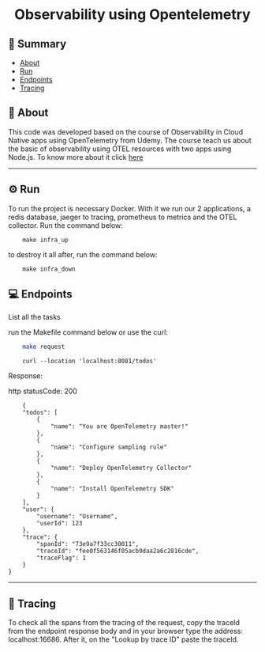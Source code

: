 <h1 align="center">Observability using Opentelemetry</h1>

## 📜 Summary
- [About](#About)
- [Run](#Run)
- [Endpoints](#Endpoints)
- [Tracing](#Tracing)

<a id="About"></a> 
## 📃 About
This code was developed based on the course of Observability in Cloud Native apps using OpenTelemetry from Udemy. 
The course teach us about the basic of observability using OTEL resources with two apps using Node.js.
To know more about it click <a href="https://www.udemy.com/course/observability-in-cloud-native-apps-using-opentelemetry/">here</a>

---
<a id="Run"></a> 
## ⚙️ Run

To run the project is necessary Docker. With it we run our 2 applications, a redis database, jaeger to tracing, prometheus to
metrics and the OTEL collector. Run the command below:

```
    make infra_up
```

to destroy it all after, run the command below:

```
    make infra_down
```

<a id="Endpoints"></a> 
## 💻 Endpoints

List all the tasks

run the Makefile command below or use the curl:

```bash
    make request
```

```
    curl --location 'localhost:8081/todos'
```

Response:

http statusCode: 200

```
    {
    "todos": [
        {
            "name": "You are OpenTelemetry master!"
        },
        {
            "name": "Configure sampling rule"
        },
        {
            "name": "Deploy OpenTelemetry Collector"
        },
        {
            "name": "Install OpenTelemetry SDK"
        }
    ],
    "user": {
        "username": "Username",
        "userId": 123
    },
    "trace": {
        "spanId": "73e9a7f33cc30011",
        "traceId": "fee0f563146f05acb9daa2a6c2816cde",
        "traceFlag": 1
    }
}
```
---

<a id="Tracing"></a> 
## 🔬 Tracing

To check all the spans from the tracing of the request, copy the traceId from the endpoint response body and
in your browser type the address: localhost:16686. After it, on the "Lookup by trace ID" paste the traceId.

